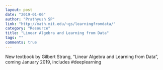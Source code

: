 ```yaml
---
layout: post
date: "2019-01-06"
author: "Prathyush SP"
link: "http://math.mit.edu/~gs/learningfromdata/"
category: "Resource"
title: "Linear Algebra and Learning from Data"
tags: ""
comments: true
---
```

New textbook by Gilbert Strang, “Linear Algebra and Learning from Data”, coming January 2019, includes #deeplearning ⁦